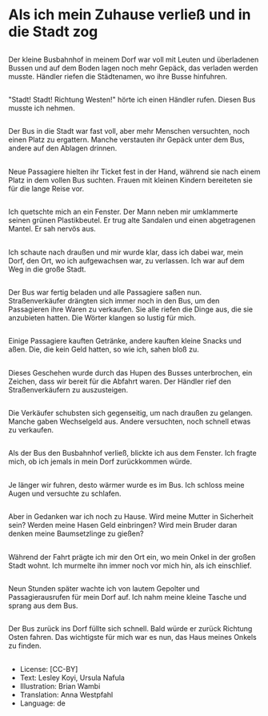 # Als ich mein Zuhause verließ und in die Stadt zog

##
Der kleine Busbahnhof in meinem Dorf war voll mit Leuten und überladenen Bussen und auf dem Boden lagen noch mehr Gepäck, das verladen werden musste. Händler riefen die Städtenamen, wo ihre Busse hinfuhren.

##
"Stadt! Stadt! Richtung Westen!" hörte ich einen Händler rufen. Diesen Bus musste ich nehmen.

##
Der Bus in die Stadt war fast voll, aber mehr Menschen versuchten, noch einen Platz zu ergattern. Manche verstauten ihr Gepäck unter dem Bus, andere auf den Ablagen drinnen.

##
Neue Passagiere hielten ihr Ticket fest in der Hand, während sie nach einem Platz in dem vollen Bus suchten. Frauen mit kleinen Kindern bereiteten sie für die lange Reise vor.

##
Ich quetschte mich an ein Fenster. Der Mann neben mir umklammerte seinen grünen Plastikbeutel. Er trug alte Sandalen und einen abgetragenen Mantel. Er sah nervös aus.

##
Ich schaute nach draußen und mir wurde klar, dass ich dabei war, mein Dorf, den Ort, wo ich aufgewachsen war, zu verlassen. Ich war auf dem Weg in die große Stadt.

##
Der Bus war fertig beladen und alle Passagiere saßen nun. Straßenverkäufer drängten sich immer noch in den Bus, um den Passagieren ihre Waren zu verkaufen. Sie alle riefen die Dinge aus, die sie anzubieten hatten. Die Wörter klangen so lustig für mich.

##
Einige Passagiere kauften Getränke, andere kauften kleine Snacks und aßen. Die, die kein Geld hatten, so wie ich, sahen bloß zu.

##
Dieses Geschehen wurde durch das Hupen des Busses unterbrochen, ein Zeichen, dass wir bereit für die Abfahrt waren. Der Händler rief den Straßenverkäufern zu auszusteigen.

##
Die Verkäufer schubsten sich gegenseitig, um nach draußen zu gelangen. Manche gaben Wechselgeld aus. Andere versuchten, noch schnell etwas zu verkaufen.

##
Als der Bus den Busbahnhof verließ, blickte ich aus dem Fenster. Ich fragte mich, ob ich jemals in mein Dorf zurückkommen würde.

##
Je länger wir fuhren, desto wärmer wurde es im Bus. Ich schloss meine Augen und versuchte zu schlafen.

##
Aber in Gedanken war ich noch zu Hause. Wird meine Mutter in Sicherheit sein? Werden meine Hasen Geld einbringen? Wird mein Bruder daran denken meine Baumsetzlinge zu gießen?

##
Während der Fahrt prägte ich mir den Ort ein, wo mein Onkel in der großen Stadt wohnt. Ich murmelte ihn immer noch vor mich hin, als ich einschlief.

##
Neun Stunden später wachte ich von lautem Gepolter und Passagierausrufen für mein Dorf auf. Ich nahm meine kleine Tasche und sprang aus dem Bus.

##
Der Bus zurück ins Dorf füllte sich schnell. Bald würde er zurück Richtung Osten fahren. Das wichtigste für mich war es nun, das Haus meines Onkels zu finden.

##
* License: [CC-BY]
* Text: Lesley Koyi, Ursula Nafula
* Illustration: Brian Wambi
* Translation: Anna Westpfahl
* Language: de

